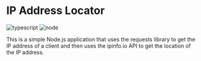 # IP Address Locator

<img src="https://img.shields.io/badge/typescript-4.1.2-blue" alt="typescript">
<img src="https://img.shields.io/badge/node-20.15.0-green" alt="node">

This is a simple Node.js application that uses the requests library to get the IP address of a client and then uses the ipinfo.io API to get the location of the IP address.
